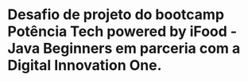 # Desafio de projeto do bootcamp Potência Tech powered by iFood - Java Beginners em parceria com a Digital Innovation One.
